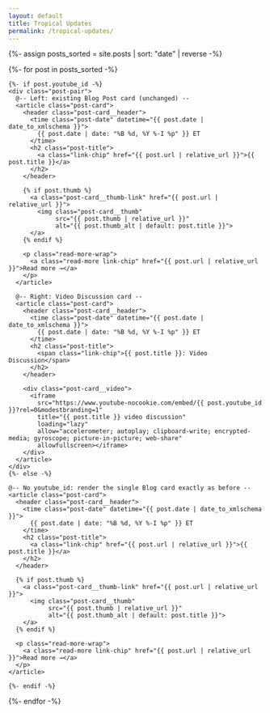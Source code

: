 ```yaml
---
layout: default
title: Tropical Updates
permalink: /tropical-updates/
---
```


{%- assign posts_sorted = site.posts | sort: "date" | reverse -%}

<div class="posts-grid posts-grid--fit">
  {%- for post in posts_sorted -%}

    {%- if post.youtube_id -%}
    <div class="post-pair">
      @-- Left: existing Blog Post card (unchanged) --
      <article class="post-card">
        <header class="post-card__header">
          <time class="post-date" datetime="{{ post.date | date_to_xmlschema }}">
            {{ post.date | date: "%B %d, %Y %-I %p" }} ET
          </time>
          <h2 class="post-title">
            <a class="link-chip" href="{{ post.url | relative_url }}">{{ post.title }}</a>
          </h2>
        </header>

        {% if post.thumb %}
          <a class="post-card__thumb-link" href="{{ post.url | relative_url }}">
            <img class="post-card__thumb"
                 src="{{ post.thumb | relative_url }}"
                 alt="{{ post.thumb_alt | default: post.title }}">
          </a>
        {% endif %}

        <p class="read-more-wrap">
          <a class="read-more link-chip" href="{{ post.url | relative_url }}">Read more →</a>
        </p>
      </article>

      @-- Right: Video Discussion card --
      <article class="post-card">
        <header class="post-card__header">
          <time class="post-date" datetime="{{ post.date | date_to_xmlschema }}">
            {{ post.date | date: "%B %d, %Y %-I %p" }} ET
          </time>
          <h2 class="post-title">
            <span class="link-chip">{{ post.title }}: Video Discussion</span>
          </h2>
        </header>

        <div class="post-card__video">
          <iframe
            src="https://www.youtube-nocookie.com/embed/{{ post.youtube_id }}?rel=0&modestbranding=1"
            title="{{ post.title }} video discussion"
            loading="lazy"
            allow="accelerometer; autoplay; clipboard-write; encrypted-media; gyroscope; picture-in-picture; web-share"
            allowfullscreen></iframe>
        </div>
      </article>
    </div>
    {%- else -%}

    @-- No youtube_id: render the single Blog card exactly as before --
    <article class="post-card">
      <header class="post-card__header">
        <time class="post-date" datetime="{{ post.date | date_to_xmlschema }}">
          {{ post.date | date: "%B %d, %Y %-I %p" }} ET
        </time>
        <h2 class="post-title">
          <a class="link-chip" href="{{ post.url | relative_url }}">{{ post.title }}</a>
        </h2>
      </header>

      {% if post.thumb %}
        <a class="post-card__thumb-link" href="{{ post.url | relative_url }}">
          <img class="post-card__thumb"
               src="{{ post.thumb | relative_url }}"
               alt="{{ post.thumb_alt | default: post.title }}">
        </a>
      {% endif %}

      <p class="read-more-wrap">
        <a class="read-more link-chip" href="{{ post.url | relative_url }}">Read more →</a>
      </p>
    </article>

    {%- endif -%}

  {%- endfor -%}
</div>
